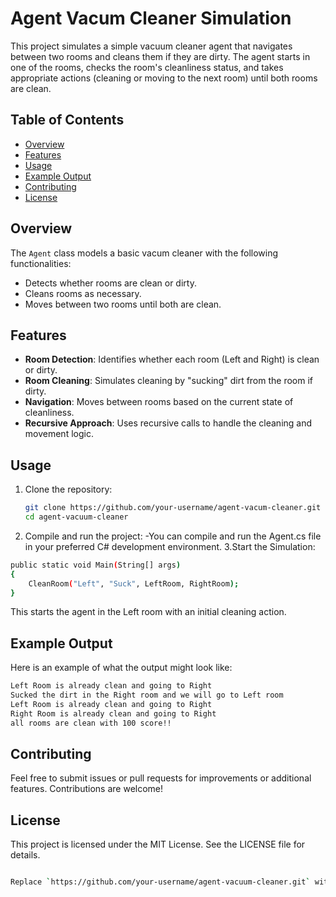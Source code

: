 # Agent Vacum Cleaner Simulation

This project simulates a simple vacuum cleaner agent that navigates between two rooms and cleans them if they are dirty. The agent starts in one of the rooms, checks the room's cleanliness status, and takes appropriate actions (cleaning or moving to the next room) until both rooms are clean.

## Table of Contents
- [Overview](#overview)
- [Features](#features)
- [Usage](#usage)
- [Example Output](#example-output)
- [Contributing](#contributing)
- [License](#license)

## Overview
The `Agent` class models a basic vacum cleaner with the following functionalities:
- Detects whether rooms are clean or dirty.
- Cleans rooms as necessary.
- Moves between two rooms until both are clean.
  
## Features
- **Room Detection**: Identifies whether each room (Left and Right) is clean or dirty.
- **Room Cleaning**: Simulates cleaning by "sucking" dirt from the room if dirty.
- **Navigation**: Moves between rooms based on the current state of cleanliness.
- **Recursive Approach**: Uses recursive calls to handle the cleaning and movement logic.

## Usage
1. Clone the repository:
   ```bash
   git clone https://github.com/your-username/agent-vacum-cleaner.git
   cd agent-vacuum-cleaner
   ```
2. Compile and run the project:
-You can compile and run the Agent.cs file in your preferred C# development environment.
3.Start the Simulation:

```bash
public static void Main(String[] args)
{
    CleanRoom("Left", "Suck", LeftRoom, RightRoom);
}
```
This starts the agent in the Left room with an initial cleaning action.

## Example Output
Here is an example of what the output might look like:

```bash
Left Room is already clean and going to Right
Sucked the dirt in the Right room and we will go to Left room
Left Room is already clean and going to Right
Right Room is already clean and going to Right
all rooms are clean with 100 score!!
```

## Contributing

Feel free to submit issues or pull requests for improvements or additional features. Contributions are welcome!

## License
This project is licensed under the MIT License. See the LICENSE file for details.
```bash

Replace `https://github.com/your-username/agent-vacuum-cleaner.git` with the actual URL of your GitHub repository if needed. This `README.md` covers the main details and should provide enough information for users to understand and run your simulation project.

```

